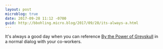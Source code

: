 ```yaml
---
layout: post
microblog: true
date: 2017-09-28 11:12 -0700
guid: http://bbohling.micro.blog/2017/09/28/its-always-a.html
---
```

It's always a good day when you can reference [By the Power of Greyskull](https://www.youtube.com/watch?v=V8h8snfYidg) in a normal dialog with your co-workers.
